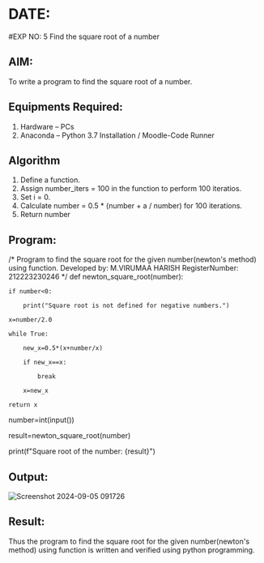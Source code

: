 # DATE:
#EXP NO: 5 Find the square root of a number
## AIM:
To write a program to find the square root of a number.

## Equipments Required:
1. Hardware – PCs
2. Anaconda – Python 3.7 Installation / Moodle-Code Runner

## Algorithm
1. Define a function.
2. Assign number_iters = 100 in the function to perform 100 iteratios.
3. Set i = 0.
4. Calculate  number = 0.5 * (number + a / number) for 100 iterations.
5. Return number

## Program:
/*
Program to find the square root for the given number(newton's method) using function.
Developed by: M.VIRUMAA HARISH
RegisterNumber: 212223230246
*/
def newton_square_root(number):
    
    if number<0:
        
        print("Square root is not defined for negative numbers.")
   
    x=number/2.0
    
    while True:
        
        new_x=0.5*(x+number/x)
      
        if new_x==x:
            
            break
       
        x=new_x
    
    return x

number=int(input())

result=newton_square_root(number)

print(f"Square root of the number: {result}")

## Output:

![Screenshot 2024-09-05 091726](https://github.com/user-attachments/assets/f48dcd04-b768-44f3-9e19-3fafa65f034a)





## Result:
Thus the program to find the square root for the given number(newton's method) using function is written and verified using python programming.
